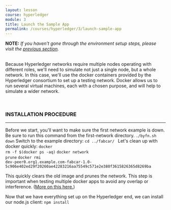 ```yaml
---
layout: lesson
course: hyperledger
module: 3
title: Launch the Sample App
permalink: /courses/hyperledger/3/launch-sample-app
---
```


<div class="purpleNote"><b>NOTE:</b><i> If you haven’t gone through the environment setup steps, please visit the <a href="https://theblockchaininstitute.org/courses/hyperledger-101/lessons/setting-up-your-developer-environment/">previous section</a>.</i></div>
&nbsp;

Because Hyperledger networks require multiple nodes operating with different roles, we'll need to simulate not just a single node, but a whole network. In this case, we'll use the docker containers provided by the Hyperledger consortium to set up a testing network. Docker allows us to run several virtual machines, each with a chosen purpose, and will help to simulate a wider network.

&nbsp;
<h3><b>INSTALLATION PROCEDURE</b></h3>

<hr />

<span style="font-weight: 400;">Before we start, you'll want to make sure the first network example is down. Be sure to run this command from the first-network directory.</span>
<code class="cli">./byfn.sh down</code>
<span style="font-weight: 400;">Switch to the example directory:</span>
<code class="cli">cd ../fabcar/ </code>
<span style="font-weight: 400;">Let's clean up with docker quickly:</span>
<span style="font-weight: 400;"><code class="cli">docker rm -f $(docker ps -aq)</code>
<code class="cli">docker network prune</code>
<code class="cli">docker rmi dev-peer0.org1.example.com-fabcar-1.0-5c906e402ed29f20260ae42283216aa75549c571e2e380f3615826365d8269ba</code></span>

This quickly clears the old image and prunes the network. This step is important when testing multiple docker apps to avoid any overlap or interference. (<a href="https://docs.docker.com/engine/reference/commandline/rmi/">More on this here.</a>)

Now that we have everything set up on the Hyperledger end, we can install our node.js client:
<code class="cli">npm install</code>
